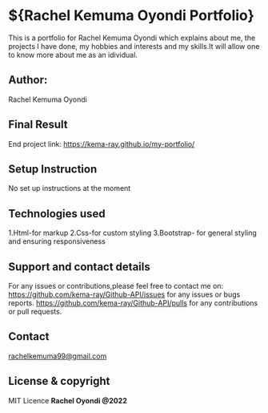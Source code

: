 # ${Rachel Kemuma Oyondi Portfolio}

This is a portfolio for Rachel Kemuma Oyondi which explains about me, the projects I have done, my hobbies and interests and my skills.It will allow one to know more about me as an idividual.

## Author:
Rachel Kemuma Oyondi

## Final Result

End project link: https://kema-ray.github.io/my-portfolio/

## Setup Instruction

No set up instructions at the moment

## Technologies used

1.Html-for markup
2.Css-for custom styling
3.Bootstrap- for general styling and ensuring responsiveness

## Support and contact details

For any issues or contributions,please feel free to contact me on:
<https://github.com/kema-ray/Github-API/issues> for any issues or bugs reports.
<https://github.com/kema-ray/Github-API/pulls> for any contributions or pull requests.

## Contact
rachelkemuma99@gmail.com

## License & copyright

MIT Licence
 **Rachel Oyondi @2022**
